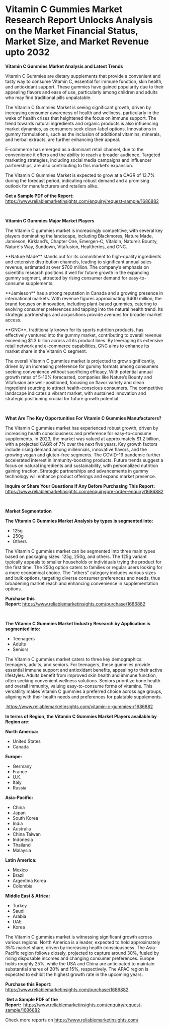 <p><h1>Vitamin C Gummies Market Research Report Unlocks Analysis on the Market Financial Status, Market Size, and Market Revenue upto 2032</h1></p><p><strong>Vitamin C Gummies Market Analysis and Latest Trends</strong></p>
<p><p>Vitamin C Gummies are dietary supplements that provide a convenient and tasty way to consume Vitamin C, essential for immune function, skin health, and antioxidant support. These gummies have gained popularity due to their appealing flavors and ease of use, particularly among children and adults who may find traditional pills unpalatable.</p><p>The Vitamin C Gummies Market is seeing significant growth, driven by increasing consumer awareness of health and wellness, particularly in the wake of health crises that heightened the focus on immune support. The trend towards natural ingredients and organic products is also influencing market dynamics, as consumers seek clean-label options. Innovations in gummy formulations, such as the inclusion of additional vitamins, minerals, and herbal extracts, are further enhancing their appeal.</p><p>E-commerce has emerged as a dominant retail channel, due to the convenience it offers and the ability to reach a broader audience. Targeted marketing strategies, including social media campaigns and influencer partnerships, are also contributing to this market’s expansion.</p><p>The Vitamin C Gummies Market is expected to grow at a CAGR of 13.7% during the forecast period, indicating robust demand and a promising outlook for manufacturers and retailers alike.</p></p>
<p><strong>Get a Sample PDF of the Report:&nbsp;</strong> <a href="https://www.reliablemarketinsights.com/enquiry/request-sample/1686882?utm_campaign=3122&utm_medium=2&utm_source=Github&utm_content=ia&utm_term=08032025&utm_id=vitamin-c-gummies">https://www.reliablemarketinsights.com/enquiry/request-sample/1686882</a></p>
<p>&nbsp;</p>
<p><strong>Vitamin C Gummies Major Market Players</strong></p>
<p><p>The Vitamin C gummies market is increasingly competitive, with several key players dominating the landscape, including Blackmores, Nature Made, Jamieson, Kirkland’s, Chapter One, Emergen-C, Vitaldin, Nature’s Bounty, Nature's Way, Sundown, Vitafusion, Healtheries, and GNC. </p><p>**Nature Made** stands out for its commitment to high-quality ingredients and extensive distribution channels, leading to significant annual sales revenue, estimated at over $700 million. The company’s emphasis on scientific research positions it well for future growth in the expanding gummy segment, attracted by rising consumer demand for easy-to-consume supplements.</p><p>**Jamieson** has a strong reputation in Canada and a growing presence in international markets. With revenue figures approximating $400 million, the brand focuses on innovation, including plant-based gummies, catering to evolving consumer preferences and tapping into the natural health trend. Its strategic partnerships and acquisitions provide avenues for broader market access.</p><p>**GNC**, traditionally known for its sports nutrition products, has effectively ventured into the gummy market, contributing to overall revenue exceeding $1.3 billion across all its product lines. By leveraging its extensive retail network and e-commerce capabilities, GNC aims to enhance its market share in the Vitamin C segment.</p><p>The overall Vitamin C gummies market is projected to grow significantly, driven by an increasing preference for gummy formats among consumers seeking convenience without sacrificing efficacy. With potential annual growth rates of 5-10% forecasted, companies like Nature’s Bounty and Vitafusion are well-positioned, focusing on flavor variety and clean ingredient sourcing to attract health-conscious consumers. The competitive landscape indicates a vibrant market, with sustained innovation and strategic positioning crucial for future growth potential.</p></p>
<p>&nbsp;</p>
<p><strong>What Are The Key Opportunities For Vitamin C Gummies Manufacturers?</strong></p>
<p><p>The Vitamin C gummies market has experienced robust growth, driven by increasing health consciousness and preference for easy-to-consume supplements. In 2023, the market was valued at approximately $1.2 billion, with a projected CAGR of 7% over the next five years. Key growth factors include rising demand among millennials, innovative flavors, and the growing vegan and gluten-free segments. The COVID-19 pandemic further accelerated interest in immunity-boosting products. Future trends suggest a focus on natural ingredients and sustainability, with personalized nutrition gaining traction. Strategic partnerships and advancements in gummy technology will enhance product offerings and expand market presence.</p></p>
<p><strong>Inquire or Share Your Questions If Any Before Purchasing This Report:</strong> <a href="https://www.reliablemarketinsights.com/enquiry/pre-order-enquiry/1686882?utm_campaign=3122&utm_medium=2&utm_source=Github&utm_content=ia&utm_term=08032025&utm_id=vitamin-c-gummies">https://www.reliablemarketinsights.com/enquiry/pre-order-enquiry/1686882</a></p>
<p>&nbsp;</p>
<p><strong>Market Segmentation</strong></p>
<p><strong>The Vitamin C Gummies Market Analysis by types is segmented into:</strong></p>
<p><ul><li>125g</li><li>250g</li><li>Others</li></ul></p>
<p><p>The Vitamin C gummies market can be segmented into three main types based on packaging sizes: 125g, 250g, and others. The 125g variant typically appeals to smaller households or individuals trying the product for the first time. The 250g option caters to families or regular users looking for a more economical choice. The "others" category includes various sizes and bulk options, targeting diverse consumer preferences and needs, thus broadening market reach and enhancing convenience in supplementation options.</p></p>
<p><strong>Purchase this Report:&nbsp;</strong><a href="https://www.reliablemarketinsights.com/purchase/1686882?utm_campaign=3122&utm_medium=2&utm_source=Github&utm_content=ia&utm_term=08032025&utm_id=vitamin-c-gummies">https://www.reliablemarketinsights.com/purchase/1686882</a></p>
<p>&nbsp;</p>
<p><strong>The Vitamin C Gummies Market Industry Research by Application is segmented into:</strong></p>
<p><ul><li>Teenagers</li><li>Adults</li><li>Seniors</li></ul></p>
<p><p>The Vitamin C gummies market caters to three key demographics: teenagers, adults, and seniors. For teenagers, these gummies provide essential immune support and antioxidant benefits, appealing to their active lifestyles. Adults benefit from improved skin health and immune function, often seeking convenient wellness solutions. Seniors prioritize bone health and overall immunity, valuing easy-to-consume forms of vitamins. This versatility makes Vitamin C gummies a preferred choice across age groups, aligning with their health needs and preferences for palatable supplements.</p></p>
<p><a href="https://www.reliablemarketinsights.com/vitamin-c-gummies-r1686882?utm_campaign=3122&utm_medium=2&utm_source=Github&utm_content=ia&utm_term=08032025&utm_id=vitamin-c-gummies">&nbsp;https://www.reliablemarketinsights.com/vitamin-c-gummies-r1686882</a></p>
<p><strong>In terms of Region, the Vitamin C Gummies Market Players available by Region are:</strong></p>
<p>
    <p> <strong> North America: </strong>
        <ul>
            <li>United States</li>
            <li>Canada</li>
        </ul>
        </p> 
    <p> <strong> Europe: </strong>
        <ul>
            <li>Germany</li>
            <li>France</li>
            <li>U.K.</li>
            <li>Italy</li>
            <li>Russia</li>
        </ul>
        </p> 
    <p> <strong> Asia-Pacific: </strong>
        <ul>
            <li>China</li>
            <li>Japan</li>
            <li>South Korea</li>
            <li>India</li>
            <li>Australia</li>
            <li>China Taiwan</li>
            <li>Indonesia</li>
            <li>Thailand</li>
            <li>Malaysia</li>
        </ul>
        </p> 
    <p> <strong> Latin America: </strong>
        <ul>
            <li>Mexico</li>
            <li>Brazil</li>
            <li>Argentina Korea</li>
            <li>Colombia</li>
        </ul>
        </p> 
    <p> <strong> Middle East & Africa: </strong>
        <ul>
            <li>Turkey</li>
            <li>Saudi</li>
            <li>Arabia</li>
            <li>UAE</li>
            <li>Korea</li>
        </ul>
    </p>
    </p>
<p><p>The Vitamin C gummies market is witnessing significant growth across various regions. North America is a leader, expected to hold approximately 35% market share, driven by increasing health consciousness. The Asia-Pacific region follows closely, projected to capture around 30%, fueled by rising disposable incomes and changing consumer preferences. Europe holds roughly 25%, while the USA and China are anticipated to maintain substantial shares of 20% and 15%, respectively. The APAC region is expected to exhibit the highest growth rate in the upcoming years.</p></p>
<p><strong>Purchase this Report: </strong><a href="https://www.reliablemarketinsights.com/purchase/1686882?utm_campaign=3122&utm_medium=2&utm_source=Github&utm_content=ia&utm_term=08032025&utm_id=vitamin-c-gummies">https://www.reliablemarketinsights.com/purchase/1686882</a></p>
<p>&nbsp;<strong>Get a Sample PDF of the Report:&nbsp;&nbsp;</strong><a href="https://www.reliablemarketinsights.com/enquiry/request-sample/1686882?utm_campaign=3122&utm_medium=2&utm_source=Github&utm_content=ia&utm_term=08032025&utm_id=vitamin-c-gummies">https://www.reliablemarketinsights.com/enquiry/request-sample/1686882</a></p>
<p><strong></strong></p>
<p>Check more reports on <a href="https://www.reliablemarketinsights.com/?utm_campaign=3122&utm_medium=2&utm_source=Github&utm_content=ia&utm_term=08032025&utm_id=vitamin-c-gummies">https://www.reliablemarketinsights.com/</a></p>